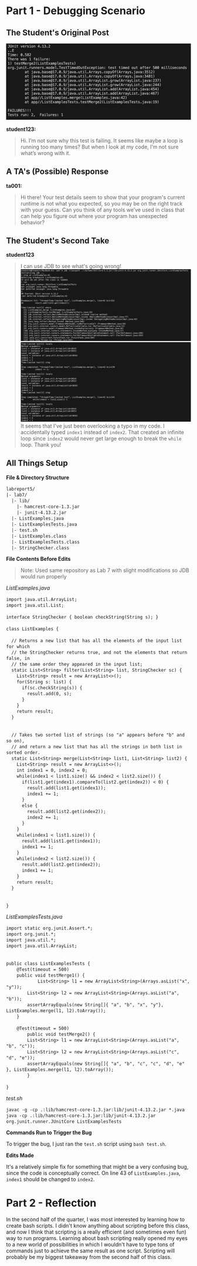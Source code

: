 # Part 1 - Debugging Scenario

## The Student's Original Post
![Image](lr5step1.png)

**student123:**
> Hi. I’m not sure why this test is failing. It seems like maybe a loop is running too many times? But when I look at my code, I’m not sure what’s wrong with it.

## A TA's (Possible) Response
**ta001:**
> Hi there! Your test details seem to show that your program's current runtime is not what you expected, so you may be on the right track with your guess. Can you think of any tools we’ve used in class that can help you figure out where your program has unexpected behavior?

## The Student's Second Take
**student123**
>I can use JDB to see what's going wrong!
![Image](lr5jdb1.png)
![Image](lr5jdb2.png)
>It seems that I've just been overlooking a typo in my code. I accidentally typed `index1` instead of `index2`. That created an infinite loop since `index2` would never get large enough to break the `while` loop. Thank you!

## All Things Setup
**File & Directory Structure**
```
labreport5/
|- lab7/
  |- lib/
    |- hamcrest-core-1.3.jar
    |- junit-4.13.2.jar
  |- ListExamples.java
  |- ListExamplesTests.java
  |- test.sh
  |- ListExamples.class
  |- ListExamplesTests.class
  |- StringChecker.class
```
**File Contents Before Edits**
> Note: Used same repository as Lab 7 with slight modifications so JDB would run properly

*ListExamples.java*
```
import java.util.ArrayList;
import java.util.List;

interface StringChecker { boolean checkString(String s); }

class ListExamples {

  // Returns a new list that has all the elements of the input list for which
  // the StringChecker returns true, and not the elements that return false, in
  // the same order they appeared in the input list;
  static List<String> filter(List<String> list, StringChecker sc) {
    List<String> result = new ArrayList<>();
    for(String s: list) {
      if(sc.checkString(s)) {
        result.add(0, s);
      }
    }
    return result;
  }


  // Takes two sorted list of strings (so "a" appears before "b" and so on),
  // and return a new list that has all the strings in both list in sorted order.
  static List<String> merge(List<String> list1, List<String> list2) {
    List<String> result = new ArrayList<>();
    int index1 = 0, index2 = 0;
    while(index1 < list1.size() && index2 < list2.size()) {
      if(list1.get(index1).compareTo(list2.get(index2)) < 0) {
        result.add(list1.get(index1));
        index1 += 1;
      }
      else {
        result.add(list2.get(index2));
        index2 += 1;
      }
    }
    while(index1 < list1.size()) {
      result.add(list1.get(index1));
      index1 += 1;
    }
    while(index2 < list2.size()) {
      result.add(list2.get(index2));
      index1 += 1;
    }
    return result;
  }


}
```
*ListExamplesTests.java*
```
import static org.junit.Assert.*;
import org.junit.*;
import java.util.*;
import java.util.ArrayList;


public class ListExamplesTests {
	@Test(timeout = 500)
	public void testMerge1() {
    		List<String> l1 = new ArrayList<String>(Arrays.asList("x", "y"));
		List<String> l2 = new ArrayList<String>(Arrays.asList("a", "b"));
		assertArrayEquals(new String[]{ "a", "b", "x", "y"}, ListExamples.merge(l1, l2).toArray());
	}
	
	@Test(timeout = 500)
        public void testMerge2() {
		List<String> l1 = new ArrayList<String>(Arrays.asList("a", "b", "c"));
		List<String> l2 = new ArrayList<String>(Arrays.asList("c", "d", "e"));
		assertArrayEquals(new String[]{ "a", "b", "c", "c", "d", "e" }, ListExamples.merge(l1, l2).toArray());
        }

}
```
*test.sh*
```
javac -g -cp .:lib/hamcrest-core-1.3.jar:lib/junit-4.13.2.jar *.java
java -cp .:lib/hamcrest-core-1.3.jar:lib/junit-4.13.2.jar org.junit.runner.JUnitCore ListExamplesTests
```
**Commands Run to Trigger the Bug**

To trigger the bug, I just ran the `test.sh` script using `bash test.sh`.

**Edits Made**

It's a relatively simple fix for something that might be a very confusing bug, since the code is conceptually correct. On line 43 of `ListExamples.java`, `index1` should be changed to `index2`.

# Part 2 - Reflection
In the second half of the quarter, I was most interested by learning how to create bash scripts. I didn't know anything about scripting before this class, and now I think that scripting is a really efficient (and sometimes even fun) way to run programs. Learning about bash scripting really opened my eyes to a new world of possibilities in which I wouldn't have to type tons of commands just to achieve the same result as one script. Scripting will probably be my biggest takeaway from the second half of this class.
